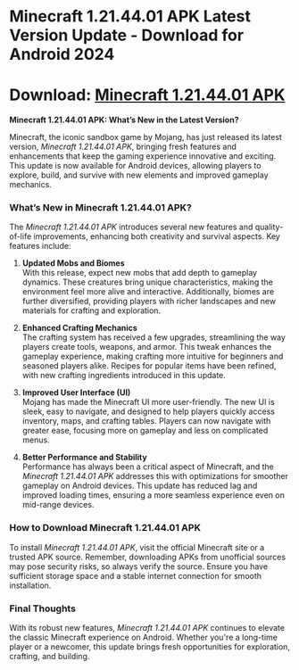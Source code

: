 # Minecraft 1.21.44.01 APK Latest Version Update - Download for Android 2024
# Download: <a href=https://badatiapk.com/minecraft/>Minecraft 1.21.44.01 APK</a>

**Minecraft 1.21.44.01 APK: What’s New in the Latest Version?**

Minecraft, the iconic sandbox game by Mojang, has just released its latest version, *Minecraft 1.21.44.01 APK*, bringing fresh features and enhancements that keep the gaming experience innovative and exciting. This update is now available for Android devices, allowing players to explore, build, and survive with new elements and improved gameplay mechanics.

### **What’s New in Minecraft 1.21.44.01 APK?**

The *Minecraft 1.21.44.01 APK* introduces several new features and quality-of-life improvements, enhancing both creativity and survival aspects. Key features include:

1. **Updated Mobs and Biomes**  
   With this release, expect new mobs that add depth to gameplay dynamics. These creatures bring unique characteristics, making the environment feel more alive and interactive. Additionally, biomes are further diversified, providing players with richer landscapes and new materials for crafting and exploration.

2. **Enhanced Crafting Mechanics**  
   The crafting system has received a few upgrades, streamlining the way players create tools, weapons, and armor. This tweak enhances the gameplay experience, making crafting more intuitive for beginners and seasoned players alike. Recipes for popular items have been refined, with new crafting ingredients introduced in this update.

3. **Improved User Interface (UI)**  
   Mojang has made the Minecraft UI more user-friendly. The new UI is sleek, easy to navigate, and designed to help players quickly access inventory, maps, and crafting tables. Players can now navigate with greater ease, focusing more on gameplay and less on complicated menus.

4. **Better Performance and Stability**  
   Performance has always been a critical aspect of Minecraft, and the *Minecraft 1.21.44.01 APK* addresses this with optimizations for smoother gameplay on Android devices. This update has reduced lag and improved loading times, ensuring a more seamless experience even on mid-range devices.

### **How to Download Minecraft 1.21.44.01 APK**

To install *Minecraft 1.21.44.01 APK*, visit the official Minecraft site or a trusted APK source. Remember, downloading APKs from unofficial sources may pose security risks, so always verify the source. Ensure you have sufficient storage space and a stable internet connection for smooth installation.

### **Final Thoughts**

With its robust new features, *Minecraft 1.21.44.01 APK* continues to elevate the classic Minecraft experience on Android. Whether you're a long-time player or a newcomer, this update brings fresh opportunities for exploration, crafting, and building.
